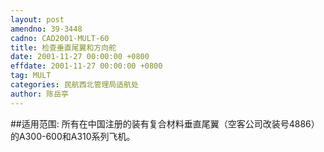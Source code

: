 ```yaml
---
layout: post
amendno: 39-3448
cadno: CAD2001-MULT-60
title: 检查垂直尾翼和方向舵
date: 2001-11-27 00:00:00 +0800
effdate: 2001-11-27 00:00:00 +0800
tag: MULT
categories: 民航西北管理局适航处
author: 陈岳亭
---
```


##适用范围:
所有在中国注册的装有复合材料垂直尾翼（空客公司改装号4886）的A300-600和A310系列飞机。

